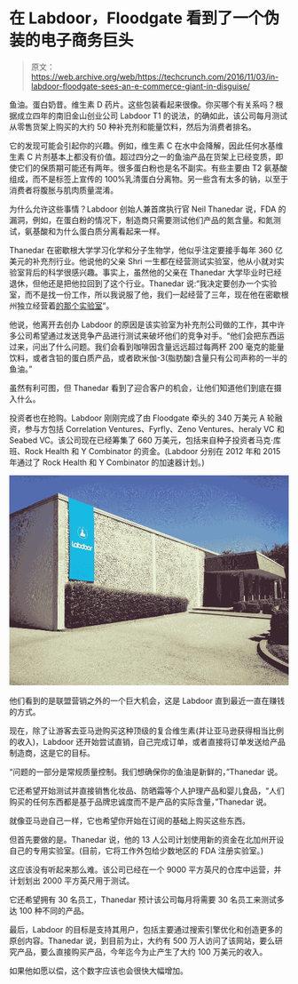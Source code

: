 # 在 Labdoor，Floodgate 看到了一个伪装的电子商务巨头

> 原文：<https://web.archive.org/web/https://techcrunch.com/2016/11/03/in-labdoor-floodgate-sees-an-e-commerce-giant-in-disguise/>

鱼油。蛋白奶昔。维生素 D 药片。这些包装看起来很像。你买哪个有关系吗？根据成立四年的南旧金山创业公司 Labdoor T1 的说法，的确如此，该公司每月测试从零售货架上购买的大约 50 种补充剂和能量饮料，然后为消费者排名。

它的发现可能会引起你的兴趣。例如，维生素 C 在水中会降解，因此任何水基维生素 C 片剂基本上都没有价值。超过四分之一的鱼油产品在货架上已经变质，即使它们的保质期可能还有两年。很多蛋白粉也是名不副实。有些主要由 T2 氨基酸组成，而不是标签上宣传的 100%乳清蛋白分离物。另一些含有太多的钠，以至于消费者将腹胀与肌肉质量混淆。

为什么允许这些事情？Labdoor 创始人兼首席执行官 Neil Thanedar 说，FDA 的漏洞，例如，在蛋白粉的情况下，制造商只需要测试他们产品的氮含量。和氮测试，氨基酸和为什么蛋白质分离看起来一样。

Thanedar 在密歇根大学学习化学和分子生物学，他似乎注定要接手每年 360 亿美元的补充剂行业。他说他的父亲 Shri 一生都在经营测试实验室，他从小就对实验室背后的科学很感兴趣。事实上，虽然他的父亲在 Thanedar 大学毕业时已经退休，但他还是把他拉回到了这个行业。Thanedar 说:“我决定要创办一个实验室，而不是找一份工作，所以我说服了他，我们一起经营了三年，现在他在密歇根州独立经营着[的那个实验室](https://web.archive.org/web/20230327060325/http://www.avomeen.com/)”。

他说，他离开去创办 Labdoor 的原因是该实验室为补充剂公司做的工作，其中许多公司希望通过发送竞争产品进行测试来破坏他们的竞争对手。“他们会把东西运过来，问出了什么问题。我们会看到咖啡因含量远远超过每两杯 200 毫克的能量饮料，或者含铅的蛋白质产品，或者欧米伽-3(脂肪酸)含量只有公司声称的一半的鱼油。”

虽然有利可图，但 Thanedar 看到了迎合客户的机会，让他们知道他们到底在摄入什么。

投资者也在抢购。Labdoor 刚刚完成了由 Floodgate 牵头的 340 万美元 A 轮融资，参与方包括 Correlation Ventures、Fyrfly、Zeno Ventures、heraly VC 和 Seabed VC。该公司现在已经筹集了 660 万美元，包括来自种子投资者马克·库班、Rock Health 和 Y Combinator 的资金。(Labdoor 分别在 2012 年和 2015 年通过了 Rock Health 和 Y Combinator 的加速器计划。)

![labdoor_building_effect_01](img/ad61b6382510b69d0e5dcfa8c00fab8d.png)

他们看到的是联盟营销之外的一个巨大机会，这是 Labdoor 直到最近一直在赚钱的方式。

现在，除了让游客去亚马逊购买这种顶级的复合维生素(并让亚马逊获得相当比例的收入)，Labdoor 还开始尝试直销，自己完成订单，或者直接将订单发送给产品制造商，这是它的目标。

“问题的一部分是常规质量控制。我们想确保你的鱼油是新鲜的，”Thanedar 说。

它还希望开始测试并直接销售化妆品、防晒霜等个人护理产品和婴儿食品，“人们购买的任何东西都是基于品牌忠诚度而不是产品的实际含量，”Thanedar 说。

就像亚马逊自己一样，它也希望你开始在订阅的基础上购买这些东西。

但首先要做的是。Thanedar 说，他的 13 人公司计划使用新的资金在北加州开设自己的专用实验室。(目前，它将工作外包给少数地区的 FDA 注册实验室。)

这应该没有听起来那么难。该公司已经在一个 9000 平方英尺的仓库中运营，并计划划出 2000 平方英尺用于测试。

它还希望拥有 30 名员工，Thanedar 预计该公司每月将需要 30 名员工来测试多达 100 种不同的产品。

最后，Labdoor 的目标是支持其用户，包括主要通过搜索引擎优化和创造更多的原创内容。Thanedar 说，到目前为止，大约有 500 万人访问了该网站，要么研究产品，要么直接购买产品，今年迄今为止产生了大约 100 万美元的收入。

如果他如愿以偿，这个数字应该也会很快大幅增加。